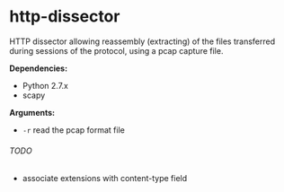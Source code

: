 # http-dissector

HTTP dissector allowing reassembly (extracting) of the files transferred during sessions of the protocol, using a pcap capture file.

**Dependencies:**
- Python 2.7.x
- scapy

**Arguments:**
- `-r` read the pcap format file


###### TODO
- associate extensions with content-type field